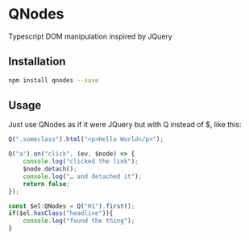 # QNodes
Typescript DOM manipulation inspired by JQuery

## Installation
```bash
npm install qnodes --save
```

## Usage
Just use QNodes as if it were JQuery but with Q instead of $, like this:
```typescript
Q(".someclass").html("<p>Hello World</p>");

Q("a").on("click", (ev, $node) => {
	console.log("clicked the link");
	$node.detach();
	console.log("… and detached it");
	return false;
});

const $el:QNodes = Q("H1").first();
if($el.hasClass("headline")){
	console.log("found the thing");
}
```